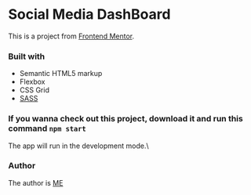 # Social Media DashBoard

This is a project from [Frontend Mentor](https://www.frontendmentor.io/).
 
### Built with

- Semantic HTML5 markup
- Flexbox
- CSS Grid
- [SASS](https://sass-lang.com/)

###  If you wanna check out this project, download it and run this command  `npm start`

The app will run in the development mode.\

### Author

The author is [ME](https://github.com/shockiu)

